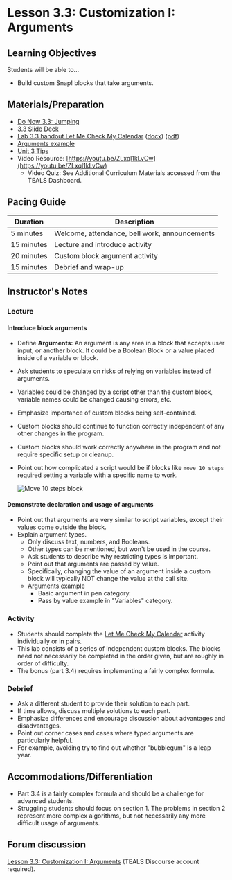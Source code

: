# Lesson 3.3: Customization I: Arguments

## Learning Objectives

Students will be able to...

* Build custom Snap! blocks that take arguments.

## Materials/Preparation

* [Do Now 3.3: Jumping](do_now_33.md)
* [3.3 Slide Deck](https://github.com/TEALSK12/introduction-to-computer-science/raw/master/slidedecks/TEALS%20SNAP%203.3.pptx)
* [Lab 3.3 handout Let Me Check My Calendar](lab_33.md) ([docx](https://github.com/TEALSK12/introduction-to-computer-science/raw/master/Unit%203%20Word/Lab%203.3%20Let%20Me%20Check%20My%20Calendar.docx)) ([pdf](https://github.com/TEALSK12/introduction-to-computer-science/raw/master/Unit%203%20PDF/Lab%203.3%20Let%20Me%20Check%20My%20Calendar.pdf))
* [Arguments example](http://snap.berkeley.edu/snapsource/snap.html#present:Username=brettwo&ProjectName=Lesson%203.3)
* [Unit 3 Tips](unit_3_tips.md)
* Video Resource: [https://youtu.be/ZLxql1kLvCw](https://youtu.be/ZLxql1kLvCw)
  * Video Quiz: See Additional Curriculum Materials accessed from the TEALS Dashboard.

## Pacing Guide

| Duration   | Description                                   |
| ---------- | --------------------------------------------- |
| 5 minutes  | Welcome, attendance, bell work, announcements |
| 15 minutes | Lecture and introduce activity                |
| 20 minutes | Custom block argument activity                |
| 15 minutes | Debrief and wrap-up                           |

## Instructor's Notes

### Lecture

#### Introduce block arguments

* Define **Arguments:** An argument is any area in a block that accepts user input, or another block. It could be a Boolean Block or a value placed inside of a variable or block.
* Ask students to speculate on risks of relying on variables instead of arguments.
* Variables could be changed by a script other than the custom block, variable names could be changed causing errors, etc.
* Emphasize importance of custom blocks being self-contained.
* Custom blocks should continue to function correctly independent of any other changes in the program.
* Custom blocks should work correctly anywhere in the program and not require specific setup or cleanup.
* Point out how complicated a script would be if blocks like  `move 10 steps` required setting a variable with a specific name to work.

    ![Move 10 steps block](move.png)

#### Demonstrate declaration and usage of arguments

* Point out that arguments are very similar to script variables, except their values come outside the block.
* Explain argument types.
  * Only discuss text, numbers, and Booleans.
  * Other types can be mentioned, but won't be used in the course.
  * Ask students to describe why restricting types is important.
  * Point out that arguments are passed by value.
  * Specifically, changing the value of an argument inside a custom block will typically NOT change the value at the call site.
  * [Arguments example](http://snap.berkeley.edu/snapsource/snap.html#present:Username=brettwo&ProjectName=Lesson%203.3)
    * Basic argument in pen category.
    * Pass by value example in "Variables" category.

### Activity

* Students should complete the [Let Me Check My Calendar](lab_33.md) activity individually or in pairs.
* This lab consists of a series of independent custom blocks.  The blocks need not necessarily be completed in the order given, but are roughly in order of difficulty.
* The bonus (part 3.4) requires implementing a fairly complex formula.

### Debrief

* Ask a different student to provide their solution to each part.  
* If time allows, discuss multiple solutions to each part.
* Emphasize differences and encourage discussion about advantages and disadvantages.
* Point out corner cases and cases where typed arguments are particularly helpful.
* For example, avoiding try to find out whether "bubblegum" is a leap year.

## Accommodations/Differentiation

* Part 3.4 is a fairly complex formula and should be a challenge for advanced students.
* Struggling students should focus on section 1. The problems in section 2 represent more complex algorithms, but not necessarily any more difficult usage of arguments.

## Forum discussion

[Lesson 3.3: Customization I: Arguments](http://forums.tealsk12.org/c/intro-unit-3-variables-and-customization/lesson-3-3-customization-1) (TEALS Discourse account required).</a>

